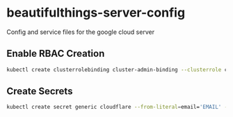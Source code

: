 # beautifulthings-server-config
Config and service files for the google cloud server

## Enable RBAC Creation

```bash
kubectl create clusterrolebinding cluster-admin-binding --clusterrole cluster-admin --user caleb@doxsey.net
```

## Create Secrets

```bash
kubectl create secret generic cloudflare --from-literal=email='EMAIL' --from-literal=api-key='API_KEY'
```
